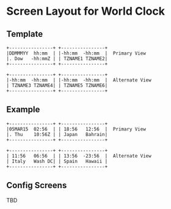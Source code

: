 Screen Layout for World Clock
=============================

Template
--------
```
+----------------+ +----------------+
|DDMMMYY  hh:mm  | |-hh:mm  -hh:mm  |  Primary View
|. Dow   -hh:mmZ | | TZNAME1 TZNAME2|
+----------------+ +----------------+

+----------------+ +----------------+
|-hh:mm  -hh:mm  | |-hh:mm  -hh:mm  |  Alternate View
| TZNAME3 TZNAME4| | TZNAME5 TZNAME6|
+----------------+ +----------------+
```

Example
-------
```
+----------------+ +----------------+
|05MAR15  02:56  | | 18:56   12:56  |  Primary View
|. Thu    10:56Z | | Japan   Bahrain|
+----------------+ +----------------+

+----------------+ +----------------+
| 11:56   06:56  | | 13:56  -23:56  |  Alternate View
| Italy   Wash DC| | Spain   Hawaii |
+----------------+ +----------------+
```

Config Screens
--------------
TBD
